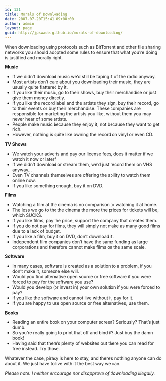 ```yaml
---
id: 131
title: Morals of Downloading
date: 2007-07-20T15:41:09+00:00
author: admin
layout: page
guid: http://jpswade.github.io/morals-of-downloading/
---
```

<p class="lead">
  When downloading using protocols such as BitTorrent and other file sharing networks you should adopted some rules to ensure that what you&#8217;re doing is justified and morally right.
</p>

**Music**

  * If we didn&#8217;t download music we&#8217;d still be taping it of the radio anyway.
  * Most artists don&#8217;t care about you downloading their music, they are usually quite flattered by it.
  * If you like their music, go to their shows, buy their merchandise or just give them money directly.
  * If you like the record label and the artists they sign, buy their record, go to their events or buy their merchandise. These companies are responsible for marketing the artists you like, without them you may never hear of some artists.
  * People make music because they enjoy it, not because they want to get rich.
  * However, nothing is quite like owning the record on vinyl or even CD.

**TV Shows**

  * We watch your adverts and pay our license fees, does it matter if we watch it now or later?
  * If we didn&#8217;t download or stream them, we&#8217;d just record them on VHS anyway&#8230;
  * Even TV channels themselves are offering the ability to watch them online now.
  * If you like something enough, buy it on DVD.

**Films**

  * Watching a film at the cinema is no comparison to watching it at home.
  * The less we go to the the cinema the more the prices for tickets will be, which SUCKS.
  * If you like films, pay the price, support the company that creates them.
  * If you do not pay for films, they will simply not make as many good films due to a lack of budget.
  * If you like a film, buy it on DVD, don&#8217;t download it.
  * Independent film companies don&#8217;t have the same funding as large corporations and therefore cannot make films on the same scale.

**Software**

  * In many cases, software is created as a solution to a problem, if you don&#8217;t make it, someone else will.
  * Would you find alternative open source or free software if you were forced to pay for the software you use?
  * Would you develop (or invest in) your own solution if you were forced to pay?
  * If you like the software and cannot live without it, pay for it.
  * If you are happy to use open source or free alternatives, use them.

**Books**

  * Reading an entire book on your computer screen? Seriously? That&#8217;s just dumb.
  * So you&#8217;re really going to print that off and bind it? Just buy the damn book!
  * Having said that there&#8217;s plenty of websites out there you can read for free instead. Try those.

Whatever the case, piracy is here to stay, and there&#8217;s nothing anyone can do about it. We just have to live with it the best way we can.

_Please note: I neither encourage nor disapprove of downloading illegally._
